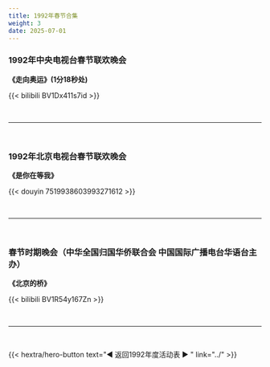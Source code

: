 ```yaml
---
title: 1992年春节合集
weight: 3
date: 2025-07-01
---
```


### 1992年中央电视台春节联欢晚会

**《走向奥运》(1分18秒处)**

{{< bilibili BV1Dx411s7id >}}

<br>
<hr>
<br>

### 1992年北京电视台春节联欢晚会

**《是你在等我》**

{{< douyin 7519938603993271612 >}}

<br>
<hr>
<br>

### 春节时期晚会（中华全国归国华侨联合会 中国国际广播电台华语台主办）

**《北京的桥》**

{{< bilibili BV1R54y167Zn >}}

<br>
<hr>
<br>

{{< hextra/hero-button text="◀ 返回1992年度活动表 ▶ " link="../" >}}